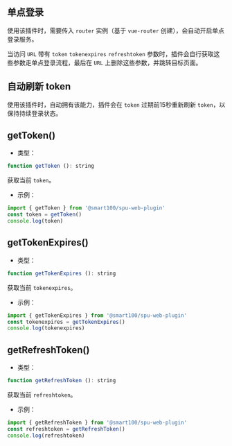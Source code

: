 ## 单点登录
使用该插件时，需要传入 `router` 实例（基于 `vue-router` 创建），会自动开启单点登录服务。

当访问 `URL` 带有 `token` `tokenexpires` `refreshtoken` 参数时，插件会自行获取这些参数走单点登录流程，最后在 `URL` 上删除这些参数，并跳转目标页面。


## 自动刷新 token
使用该插件时，自动拥有该能力，插件会在 `token` 过期前15秒重新刷新 `token`，以保持持续登录状态。


## getToken()
+ 类型：

```js
function getToken (): string
```
获取当前 `token`。

+ 示例：

```js
import { getToken } from '@smart100/spu-web-plugin'
const token = getToken()
console.log(token)
```

## getTokenExpires()
+ 类型：

```js
function getTokenExpires (): string
```
获取当前 `tokenexpires`。

+ 示例：

```js
import { getTokenExpires } from '@smart100/spu-web-plugin'
const tokenexpires = getTokenExpires()
console.log(tokenexpires)
```

## getRefreshToken()
+ 类型：

```js
function getRefreshToken (): string
```
获取当前 `refreshtoken`。

+ 示例：

```js
import { getRefreshToken } from '@smart100/spu-web-plugin'
const refreshtoken = getRefreshToken()
console.log(refreshtoken)
```
